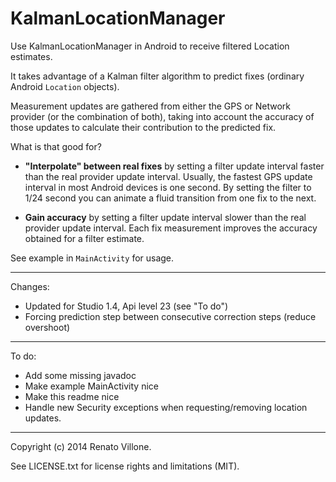 # KalmanLocationManager

Use KalmanLocationManager in Android to receive filtered Location estimates.

It takes advantage of a Kalman filter algorithm to predict fixes (ordinary Android `Location` objects).

Measurement updates are gathered from either the GPS or Network provider (or the combination of both), taking into account the accuracy of those updates to calculate their contribution to the predicted fix.

What is that good for?

* <b>"Interpolate" between real fixes</b> by setting a filter update interval faster than the real provider update interval. Usually, the fastest GPS update interval in most Android devices is one second. By setting the filter to 1/24 second you can animate a fluid transition from one fix to the next.

*  <b>Gain accuracy</b> by setting a filter update interval slower than the real provider update interval. Each fix measurement improves the accuracy obtained for a filter estimate.

See example in `MainActivity` for usage.

---

Changes:

* Updated for Studio 1.4, Api level 23 (see "To do")
* Forcing prediction step between consecutive correction steps (reduce overshoot)
---

To do:

* Add some missing javadoc
* Make example MainActivity nice
* Make this readme nice
* Handle new Security exceptions when requesting/removing location updates.
---

Copyright (c) 2014 Renato Villone.

See LICENSE.txt for license rights and limitations (MIT).
